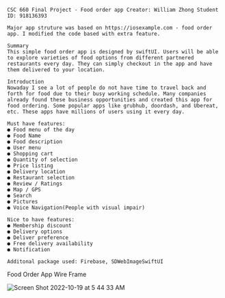 	CSC 660 Final Project - Food order app Creator: William Zhong Student ID: 918136393
	
	Major app struture was based on https://iosexample.com - food order app. I modified the code based with extra feature.
	
	Summary
	This simple food order app is designed by swiftUI. Users will be able to explore varieties of food options from different partnered restaurants every day. They can simply checkout in the app and have them delivered to your location.

	Introduction
	Nowaday I see a lot of people do not have time to travel back and forth for food due to their busy working schedule. Many companies already found these business opportunities and created this app for food ordering. Some popular apps like grubhub, doordash, and Ubereat, etc. These apps have millions of users using it every day.

	Must have features:
	● Food menu of the day
	● Food Name
	● Food description
	● User menu
	● Shopping cart
	● Quantity of selection
	● Price listing
	● Delivery location
	● Restaurant selection
	● Review / Ratings
	● Map / GPS
	● Search
	● Pictures
	● Voice Navigation(People with visual impair)

	Nice to have features:
	● Membership discount
	● Delivery options
	● Deliver preference
	● Free delivery availability
	● Notification
	
	Additonal package used: Firebase, SDWebImageSwiftUI
	
Food Order App Wire Frame

![Screen Shot 2022-10-19 at 5 44 33 AM](https://user-images.githubusercontent.com/78244606/196694478-ea8999fb-ed95-43f7-bf81-9fdd44398f3e.png)

